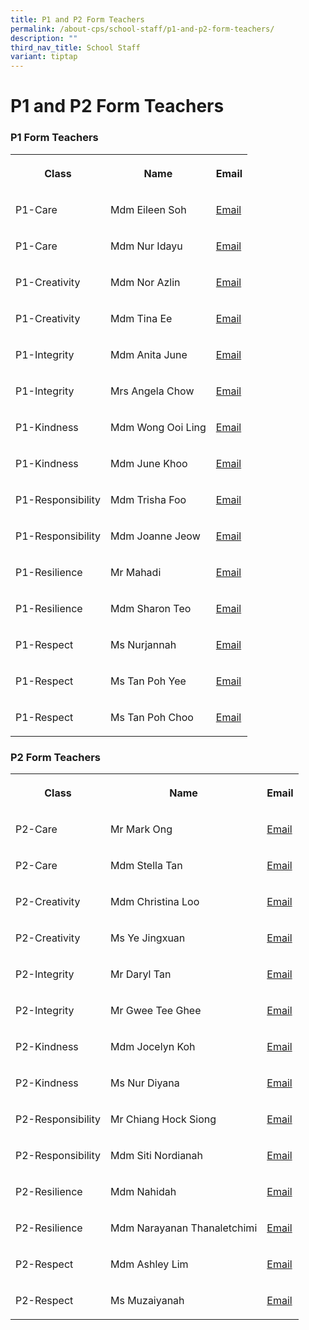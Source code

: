 ```yaml
---
title: P1 and P2 Form Teachers
permalink: /about-cps/school-staff/p1-and-p2-form-teachers/
description: ""
third_nav_title: School Staff
variant: tiptap
---
```

<h1><strong>P1 and P2 Form Teachers</strong></h1>
<h3>P1 Form Teachers</h3>
<table style="minWidth: 75px">
<colgroup>
<col>
<col>
<col>
</colgroup>
<tbody>
<tr>
<th rowspan="1" colspan="1">
<p>Class</p>
</th>
<th rowspan="1" colspan="1">
<p>Name</p>
</th>
<th rowspan="1" colspan="1">
<p>Email</p>
</th>
</tr>
<tr>
<td rowspan="1" colspan="1">
<p>P1-Care</p>
</td>
<td rowspan="1" colspan="1">
<p>Mdm Eileen Soh</p>
</td>
<td rowspan="1" colspan="1">
<p><a href="mailto:eileen_soh_yee_hong@moe.edu.sg" rel="noopener noreferrer nofollow" target="_blank">Email</a>
</p>
</td>
</tr>
<tr>
<td rowspan="1" colspan="1">
<p>P1-Care</p>
</td>
<td rowspan="1" colspan="1">
<p>Mdm Nur Idayu</p>
</td>
<td rowspan="1" colspan="1">
<p><a href="mailto:nur_idayu_mohd_jamaludin@moe.edu.sg" rel="noopener noreferrer nofollow" target="_blank">Email</a>
</p>
</td>
</tr>
<tr>
<td rowspan="1" colspan="1">
<p>P1-Creativity</p>
</td>
<td rowspan="1" colspan="1">
<p>Mdm Nor Azlin</p>
</td>
<td rowspan="1" colspan="1">
<p><a href="mailto:nor_azlin_mohamed_som@moe.edu.sg" rel="noopener noreferrer nofollow" target="_blank">Email</a>
</p>
</td>
</tr>
<tr>
<td rowspan="1" colspan="1">
<p>P1-Creativity</p>
</td>
<td rowspan="1" colspan="1">
<p>Mdm Tina Ee</p>
</td>
<td rowspan="1" colspan="1">
<p><a href="mailto:ee_poh_khim_tina@moe.edu.sg" rel="noopener noreferrer nofollow" target="_blank">Email</a>
</p>
</td>
</tr>
<tr>
<td rowspan="1" colspan="1">
<p>P1-Integrity</p>
</td>
<td rowspan="1" colspan="1">
<p>Mdm Anita June</p>
</td>
<td rowspan="1" colspan="1">
<p><a href="mailto:anita_june_purasamy@moe.edu.sg" rel="noopener noreferrer nofollow" target="_blank">Email</a>
</p>
</td>
</tr>
<tr>
<td rowspan="1" colspan="1">
<p>P1-Integrity</p>
</td>
<td rowspan="1" colspan="1">
<p>Mrs Angela Chow</p>
</td>
<td rowspan="1" colspan="1">
<p><a href="mailto:angela_chow@moe.edu.sg" rel="noopener noreferrer nofollow" target="_blank">Email</a>
</p>
</td>
</tr>
<tr>
<td rowspan="1" colspan="1">
<p>P1-Kindness</p>
</td>
<td rowspan="1" colspan="1">
<p>Mdm Wong Ooi Ling</p>
</td>
<td rowspan="1" colspan="1">
<p><a href="mailto:wong_ooi_ling@moe.edu.sg" rel="noopener noreferrer nofollow" target="_blank">Email</a>
</p>
</td>
</tr>
<tr>
<td rowspan="1" colspan="1">
<p>P1-Kindness</p>
</td>
<td rowspan="1" colspan="1">
<p>Mdm June Khoo</p>
</td>
<td rowspan="1" colspan="1">
<p><a href="mailto:khoo_sai_guek_a@moe.edu.sg" rel="noopener noreferrer nofollow" target="_blank">Email</a>
</p>
</td>
</tr>
<tr>
<td rowspan="1" colspan="1">
<p>P1-Responsibility</p>
</td>
<td rowspan="1" colspan="1">
<p>Mdm Trisha Foo</p>
</td>
<td rowspan="1" colspan="1">
<p><a href="mailto:foo_hui_peng_trisha@moe.edu.sg" rel="noopener noreferrer nofollow" target="_blank">Email</a>
</p>
</td>
</tr>
<tr>
<td rowspan="1" colspan="1">
<p>P1-Responsibility</p>
</td>
<td rowspan="1" colspan="1">
<p>Mdm Joanne Jeow</p>
</td>
<td rowspan="1" colspan="1">
<p><a href="mailto:jeow_mui_hwa@moe.edu.sg" rel="noopener noreferrer nofollow" target="_blank">Email</a>
</p>
</td>
</tr>
<tr>
<td rowspan="1" colspan="1">
<p>P1-Resilience</p>
</td>
<td rowspan="1" colspan="1">
<p>Mr Mahadi</p>
</td>
<td rowspan="1" colspan="1">
<p><a href="mailto:mahadi_ramli@moe.edu.sg" rel="noopener noreferrer nofollow" target="_blank">Email</a>
</p>
</td>
</tr>
<tr>
<td rowspan="1" colspan="1">
<p>P1-Resilience</p>
</td>
<td rowspan="1" colspan="1">
<p>Mdm Sharon Teo</p>
</td>
<td rowspan="1" colspan="1">
<p><a href="mailto:teo_teng_teng_sharon@moe.edu.sg" rel="noopener noreferrer nofollow" target="_blank">Email</a>
</p>
</td>
</tr>
<tr>
<td rowspan="1" colspan="1">
<p>P1-Respect</p>
</td>
<td rowspan="1" colspan="1">
<p>Ms Nurjannah</p>
</td>
<td rowspan="1" colspan="1">
<p><a href="mailto:nurjannah_ayub@moe.edu.sg" rel="noopener noreferrer nofollow" target="_blank">Email</a>
</p>
</td>
</tr>
<tr>
<td rowspan="1" colspan="1">
<p>P1-Respect</p>
</td>
<td rowspan="1" colspan="1">
<p>Ms Tan Poh Yee</p>
</td>
<td rowspan="1" colspan="1">
<p><a href="mailto:tan_poh_yee@moe.edu.sg" rel="noopener nofollow" target="_blank">Email</a>
</p>
</td>
</tr>
<tr>
<td rowspan="1" colspan="1">
<p>P1-Respect</p>
</td>
<td rowspan="1" colspan="1">
<p>Ms Tan Poh Choo</p>
</td>
<td rowspan="1" colspan="1">
<p><a href="mailto:tan_poh_choo_a@moe.edu.sg" rel="noopener noreferrer nofollow" target="_blank">Email</a>
</p>
</td>
</tr>
</tbody>
</table>
<h3>P2 Form Teachers</h3>
<table style="minWidth: 75px">
<colgroup>
<col>
<col>
<col>
</colgroup>
<tbody>
<tr>
<th rowspan="1" colspan="1">
<p>Class</p>
</th>
<th rowspan="1" colspan="1">
<p>Name</p>
</th>
<th rowspan="1" colspan="1">
<p>Email</p>
</th>
</tr>
<tr>
<td rowspan="1" colspan="1">
<p>P2-Care</p>
</td>
<td rowspan="1" colspan="1">
<p>Mr Mark Ong</p>
</td>
<td rowspan="1" colspan="1">
<p><a href="mailto:ong_yi-wei_mark@moe.edu.sg" rel="noopener noreferrer nofollow" target="_blank">Email</a>
</p>
</td>
</tr>
<tr>
<td rowspan="1" colspan="1">
<p>P2-Care</p>
</td>
<td rowspan="1" colspan="1">
<p>Mdm Stella Tan</p>
</td>
<td rowspan="1" colspan="1">
<p><a href="mailto:tan_si_teng@moe.edu.sg" rel="noopener noreferrer nofollow" target="_blank">Email</a>
</p>
</td>
</tr>
<tr>
<td rowspan="1" colspan="1">
<p>P2-Creativity</p>
</td>
<td rowspan="1" colspan="1">
<p>Mdm Christina Loo</p>
</td>
<td rowspan="1" colspan="1">
<p><a href="mailto:loo_mui_hui@moe.edu.sg" rel="noopener noreferrer nofollow" target="_blank">Email</a>
</p>
</td>
</tr>
<tr>
<td rowspan="1" colspan="1">
<p>P2-Creativity</p>
</td>
<td rowspan="1" colspan="1">
<p>Ms Ye Jingxuan</p>
</td>
<td rowspan="1" colspan="1">
<p><a href="mailto:ye_jingxuan@moe.edu.sg" rel="noopener noreferrer nofollow" target="_blank">Email</a>
</p>
</td>
</tr>
<tr>
<td rowspan="1" colspan="1">
<p>P2-Integrity</p>
</td>
<td rowspan="1" colspan="1">
<p>Mr Daryl Tan</p>
</td>
<td rowspan="1" colspan="1">
<p><a href="mailto:tan_jin_kern_daryl@moe.edu.sg" rel="noopener noreferrer nofollow" target="_blank">Email</a>
</p>
</td>
</tr>
<tr>
<td rowspan="1" colspan="1">
<p>P2-Integrity</p>
</td>
<td rowspan="1" colspan="1">
<p>Mr Gwee Tee Ghee</p>
</td>
<td rowspan="1" colspan="1">
<p><a href="mailto:gwee_tee_ghee@moe.edu.sg" rel="noopener noreferrer nofollow" target="_blank">Email</a>
</p>
</td>
</tr>
<tr>
<td rowspan="1" colspan="1">
<p>P2-Kindness</p>
</td>
<td rowspan="1" colspan="1">
<p>Mdm Jocelyn Koh</p>
</td>
<td rowspan="1" colspan="1">
<p><a href="mailto:koh_mei_xin_jocelyn@moe.edu.sg" rel="noopener noreferrer nofollow" target="_blank">Email</a>
</p>
</td>
</tr>
<tr>
<td rowspan="1" colspan="1">
<p>P2-Kindness</p>
</td>
<td rowspan="1" colspan="1">
<p>Ms Nur Diyana</p>
</td>
<td rowspan="1" colspan="1">
<p><a href="mailto:nur_diyana_hamdan@moe.edu.sg" rel="noopener noreferrer nofollow" target="_blank">Email</a>
</p>
</td>
</tr>
<tr>
<td rowspan="1" colspan="1">
<p>P2-Responsibility</p>
</td>
<td rowspan="1" colspan="1">
<p>Mr Chiang Hock Siong</p>
</td>
<td rowspan="1" colspan="1">
<p><a href="mailto:chiang_hock_siong@moe.edu.sg" rel="noopener noreferrer nofollow" target="_blank">Email</a>
</p>
</td>
</tr>
<tr>
<td rowspan="1" colspan="1">
<p>P2-Responsibility</p>
</td>
<td rowspan="1" colspan="1">
<p>Mdm Siti Nordianah</p>
</td>
<td rowspan="1" colspan="1">
<p><a href="mailto:siti_nordianah_hassan@moe.edu.sg" rel="noopener noreferrer nofollow" target="_blank">Email</a>
</p>
</td>
</tr>
<tr>
<td rowspan="1" colspan="1">
<p>P2-Resilience</p>
</td>
<td rowspan="1" colspan="1">
<p>Mdm Nahidah</p>
</td>
<td rowspan="1" colspan="1">
<p><a href="mailto:nahidah_begum_anayatullah@moe.edu.sg" rel="noopener noreferrer nofollow" target="_blank">Email</a>
</p>
</td>
</tr>
<tr>
<td rowspan="1" colspan="1">
<p>P2-Resilience</p>
</td>
<td rowspan="1" colspan="1">
<p>Mdm Narayanan Thanaletchimi</p>
</td>
<td rowspan="1" colspan="1">
<p><a href="mailto:narayanan_thanaletchimi@moe.edu.sg" rel="noopener noreferrer nofollow" target="_blank">Email</a>
</p>
</td>
</tr>
<tr>
<td rowspan="1" colspan="1">
<p>P2-Respect</p>
</td>
<td rowspan="1" colspan="1">
<p>Mdm Ashley Lim</p>
</td>
<td rowspan="1" colspan="1">
<p><a href="mailto:lim_li_jun_ashley@moe.edu.sg" rel="noopener noreferrer nofollow" target="_blank">Email</a>
</p>
</td>
</tr>
<tr>
<td rowspan="1" colspan="1">
<p>P2-Respect</p>
</td>
<td rowspan="1" colspan="1">
<p>Ms Muzaiyanah</p>
</td>
<td rowspan="1" colspan="1">
<p><a href="mailto:MUZAIYANAH_MOHAMED_ALI@moe.edu.sg" rel="noopener noreferrer nofollow" target="_blank">Email</a>
</p>
</td>
</tr>
</tbody>
</table>
<p></p>